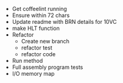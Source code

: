 - Get coffeelint running
- Ensure within 72 chars
- Update readme with BRN details for 10VC
- make HLT function
- Refactor
    - Create new branch
    - refactor test
    - refactor code
- Run method
- Full assembly program tests
- I/O memory map
